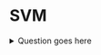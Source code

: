 # SVM

<details>

<summary>Question goes here</summary>

Here would be the answer so it takes less space for every question and is easier/clearer to read.

</details>
